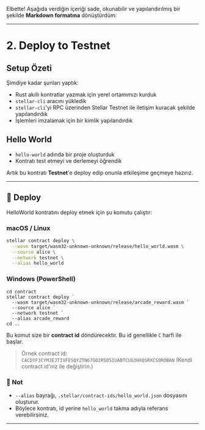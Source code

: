 Elbette! Aşağıda verdiğin içeriği sade, okunabilir ve yapılandırılmış bir şekilde **Markdown formatına** dönüştürdüm:

---

# 2. Deploy to Testnet

## Setup Özeti

Şimdiye kadar şunları yaptık:

* Rust akıllı kontratlar yazmak için yerel ortamımızı kurduk
* `stellar-cli` aracını yükledik
* `stellar-cli`'yi RPC üzerinden Stellar Testnet ile iletişim kuracak şekilde yapılandırdık
* İşlemleri imzalamak için bir kimlik yapılandırdık

## Hello World

* `hello-world` adında bir proje oluşturduk
* Kontratı test etmeyi ve derlemeyi öğrendik

Artık bu kontratı **Testnet**'e deploy edip onunla etkileşime geçmeye hazırız.

---

## 🚀 Deploy

HelloWorld kontratını deploy etmek için şu komutu çalıştır:

### macOS / Linux

```bash
stellar contract deploy \
  --wasm target/wasm32-unknown-unknown/release/hello_world.wasm \
  --source alice \
  --network testnet \
  --alias hello_world
```

### Windows (PowerShell)

<!-- ```powershell
stellar contract deploy `
  --wasm target/wasm32-unknown-unknown/release/hello_world.wasm `
  --source alice `
  --network testnet `
  --alias hello_world
``` -->
```
cd contract
stellar contract deploy `
  --wasm target/wasm32-unknown-unknown/release/arcade_reward.wasm `
  --source alice `
  --network testnet `
  --alias arcade_reward
cd ..
```

Bu komut size bir **contract id** döndürecektir. Bu id genellikle `C` harfi ile başlar.

> Örnek contract id:
> `CACDYF3CYMJEJTIVFESQYZTN67GO2R5D5IUABTCUG3HXQSRXCSOROBAN`
> (Kendi contract id'niz ile değiştirin.)

### 📝 Not

* `--alias` bayrağı, `.stellar/contract-ids/hello_world.json` dosyasını oluşturur.
* Böylece kontratı, id yerine `hello_world` takma adıyla referans verebilirsiniz.

---

